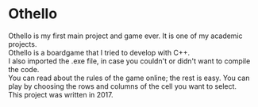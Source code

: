 # Othello

Othello is my first main project and game ever. It is one of my academic projects.<br>
Othello is a boardgame that I tried to develop with C++.<br>
I also imported the .exe file, in case you couldn't or didn't want to compile the code.<br>
You can read about the rules of the game online; the rest is easy. You can play by choosing the rows and columns of the cell you want to select.<br>
This project was written in 2017.